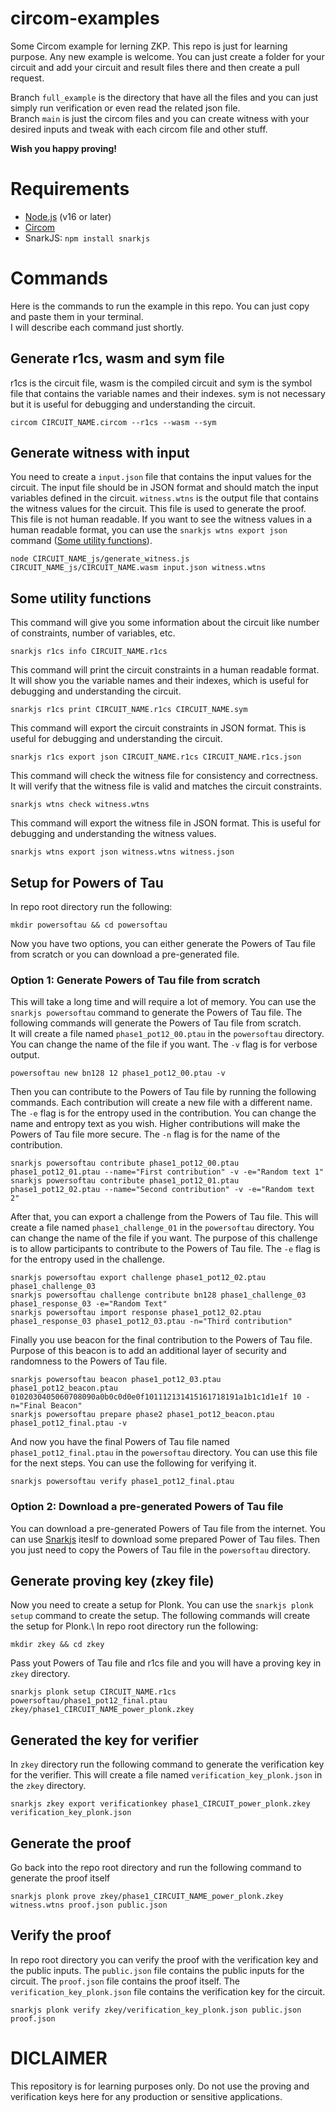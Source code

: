 # circom-examples
Some Circom example for lerning ZKP. This repo is just for learning purpose. Any new example is welcome. You can just create a folder for your circuit and add your circuit and result files there and then create a pull request.

Branch `full_example` is the directory that have all the files and you can just simply run verification or even read the related json file.\
Branch `main` is just the circom files and you can create witness with your desired inputs and tweak with each circom file and other stuff. 

**Wish you happy proving!**


# Requirements
- [Node.js](https://nodejs.org/en/download/) (v16 or later)
- [Circom](https://docs.circom.io/getting-started/installation/)
- SnarkJS: <code>npm install snarkjs</code>

# Commands
Here is the commands to run the example in this repo. You can just copy and paste them in your terminal.\
I will describe each command just shortly.

## Generate r1cs, wasm and sym file
r1cs is the circuit file, wasm is the compiled circuit and sym is the symbol file that contains the variable names and their indexes. sym is not necessary but it is useful for debugging and understanding the circuit.
<pre><code>circom CIRCUIT_NAME.circom --r1cs --wasm --sym</code></pre>

## Generate witness with input
You need to create a `input.json` file that contains the input values for the circuit. The input file should be in JSON format and should match the input variables defined in the circuit. `witness.wtns` is the output file that contains the witness values for the circuit. This file is used to generate the proof. This file is not human readable. If you want to see the witness values in a human readable format, you can use the `snarkjs wtns export json` command ([Some utility functions](#some-utility-functions)).
<pre><code>node CIRCUIT_NAME_js/generate_witness.js CIRCUIT_NAME_js/CIRCUIT_NAME.wasm input.json witness.wtns</code></pre>

## Some utility functions
This command will give you some information about the circuit like number of constraints, number of variables, etc.
<pre><code>snarkjs r1cs info CIRCUIT_NAME.r1cs</code></pre>

This command will print the circuit constraints in a human readable format. It will show you the variable names and their indexes, which is useful for debugging and understanding the circuit.
<pre><code>snarkjs r1cs print CIRCUIT_NAME.r1cs CIRCUIT_NAME.sym</code></pre>

This command will export the circuit constraints in JSON format. This is useful for debugging and understanding the circuit.
<pre><code>snarkjs r1cs export json CIRCUIT_NAME.r1cs CIRCUIT_NAME.r1cs.json</code></pre>

This command will check the witness file for consistency and correctness. It will verify that the witness file is valid and matches the circuit constraints.
<pre><code>snarkjs wtns check witness.wtns</code></pre>

This command will export the witness file in JSON format. This is useful for debugging and understanding the witness values.
<pre><code>snarkjs wtns export json witness.wtns witness.json</code></pre>

## Setup for Powers of Tau
In repo root directory run the following:
<pre><code>mkdir powersoftau && cd powersoftau</code></pre>
Now you have two options, you can either generate the Powers of Tau file from scratch or you can download a pre-generated file.
### Option 1: Generate Powers of Tau file from scratch
This will take a long time and will require a lot of memory. You can use the `snarkjs powersoftau` command to generate the Powers of Tau file. The following commands will generate the Powers of Tau file from scratch.\
It will create a file named `phase1_pot12_00.ptau` in the `powersoftau` directory. You can change the name of the file if you want. The `-v` flag is for verbose output.
<pre><code>powersoftau new bn128 12 phase1_pot12_00.ptau -v</code></pre>
Then you can contribute to the Powers of Tau file by running the following commands. Each contribution will create a new file with a different name. The `-e` flag is for the entropy used in the contribution. You can change the name and entropy text as you wish. Higher contributions will make the Powers of Tau file more secure. The `-n` flag is for the name of the contribution.
<pre><code>snarkjs powersoftau contribute phase1_pot12_00.ptau phase1_pot12_01.ptau --name="First contribution" -v -e="Random text 1"
snarkjs powersoftau contribute phase1_pot12_01.ptau phase1_pot12_02.ptau --name="Second contribution" -v -e="Random text 2"</code></pre>
After that, you can export a challenge from the Powers of Tau file. This will create a file named `phase1_challenge_01` in the `powersoftau` directory. You can change the name of the file if you want. The purpose of this challenge is to allow participants to contribute to the Powers of Tau file. The `-e` flag is for the entropy used in the challenge.
<pre><code>snarkjs powersoftau export challenge phase1_pot12_02.ptau phase1_challenge_03
snarkjs powersoftau challenge contribute bn128 phase1_challenge_03 phase1_response_03 -e="Random Text"
snarkjs powersoftau import response phase1_pot12_02.ptau phase1_response_03 phase1_pot12_03.ptau -n="Third contribution"</code></pre>
Finally you use beacon for the final contribution to the Powers of Tau file. Purpose of this beacon is to add an additional layer of security and randomness to the Powers of Tau file.
<pre><code>snarkjs powersoftau beacon phase1_pot12_03.ptau phase1_pot12_beacon.ptau 0102030405060708090a0b0c0d0e0f101112131415161718191a1b1c1d1e1f 10 -n="Final Beacon"
snarkjs powersoftau prepare phase2 phase1_pot12_beacon.ptau phase1_pot12_final.ptau -v</code></pre>
And now you have the final Powers of Tau file named `phase1_pot12_final.ptau` in the `powersoftau` directory. You can use this file for the next steps. You can use the following for verifying it.
<pre><code>snarkjs powersoftau verify phase1_pot12_final.ptau</code></pre>

### Option 2: Download a pre-generated Powers of Tau file
You can download a pre-generated Powers of Tau file from the internet. You can use [Snarkjs](https://github.com/iden3/snarkjs?tab=readme-ov-file#7-prepare-phase-2) iteslf to download some prepared Power of Tau files. Then you just need to copy the Powers of Tau file in the `powersoftau` directory.


## Generate proving key (zkey file)
Now you need to create a setup for Plonk. You can use the `snarkjs plonk setup` command to create the setup. The following commands will create the setup for Plonk.\ In repo root directory run the following:
<pre><code>mkdir zkey && cd zkey</code></pre>

Pass yout Powers of Tau file and r1cs file and you will have a proving key in `zkey` directory.
<pre><code>snarkjs plonk setup CIRCUIT_NAME.r1cs powersoftau/phase1_pot12_final.ptau zkey/phase1_CIRCUIT_NAME_power_plonk.zkey</code></pre>

## Generated the key for verifier
In `zkey` directory run the following command to generate the verification key for the verifier. This will create a file named `verification_key_plonk.json` in the `zkey` directory.
<pre><code>snarkjs zkey export verificationkey phase1_CIRCUIT_power_plonk.zkey verification_key_plonk.json</code></pre>

## Generate the proof
Go back into the repo root directory and run the following command to generate the proof itself
<pre><code>snarkjs plonk prove zkey/phase1_CIRCUIT_NAME_power_plonk.zkey witness.wtns proof.json public.json</code></pre>

## Verify the proof
In repo root directory you can verify the proof with the verification key and the public inputs. The `public.json` file contains the public inputs for the circuit. The `proof.json` file contains the proof itself. The `verification_key_plonk.json` file contains the verification key for the circuit.
<pre><code>snarkjs plonk verify zkey/verification_key_plonk.json public.json proof.json</code></pre>

# DICLAIMER
This repository is for learning purposes only. Do not use the proving and verification keys here for any production or sensitive applications.